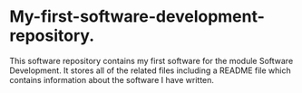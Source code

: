 # My-first-software-development-repository.
This software repository contains my first software for the module Software Development. It stores all of the related files including a README file which contains information about the software I have written.
